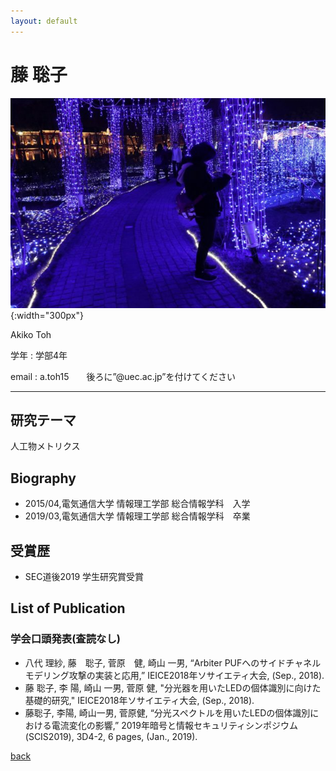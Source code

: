 ```yaml
---
layout: default
---
```


# 藤 聡子

![takaki](./fig/toh.jpg){:width="300px"}

Akiko Toh

学年 : 学部4年

email : a.toh15　　後ろに”@uec.ac.jp”を付けてください

---


## 研究テーマ

人工物メトリクス

## Biography

- 2015/04,電気通信大学  情報理工学部  総合情報学科　入学
- 2019/03,電気通信大学  情報理工学部  総合情報学科　卒業

## 受賞歴

- SEC道後2019 学生研究賞受賞

## List of Publication

### 学会口頭発表(査読なし)
- 八代 理紗, 藤　聡子, 菅原　健, 崎山 一男, “Arbiter PUFへのサイドチャネルモデリング攻撃の実装と応用,” IEICE2018年ソサイエティ大会, (Sep., 2018).
- 藤 聡子, 李 陽, 崎山 一男, 菅原 健, "分光器を用いたLEDの個体識別に向けた基礎的研究," IEICE2018年ソサイエティ大会, (Sep., 2018).
- 藤聡子, 李陽, 崎山一男, 菅原健, “分光スペクトルを用いたLEDの個体識別における電流変化の影響,” 2019年暗号と情報セキュリティシンポジウム (SCIS2019), 3D4-2, 6 pages, (Jan., 2019).


[back](./)
